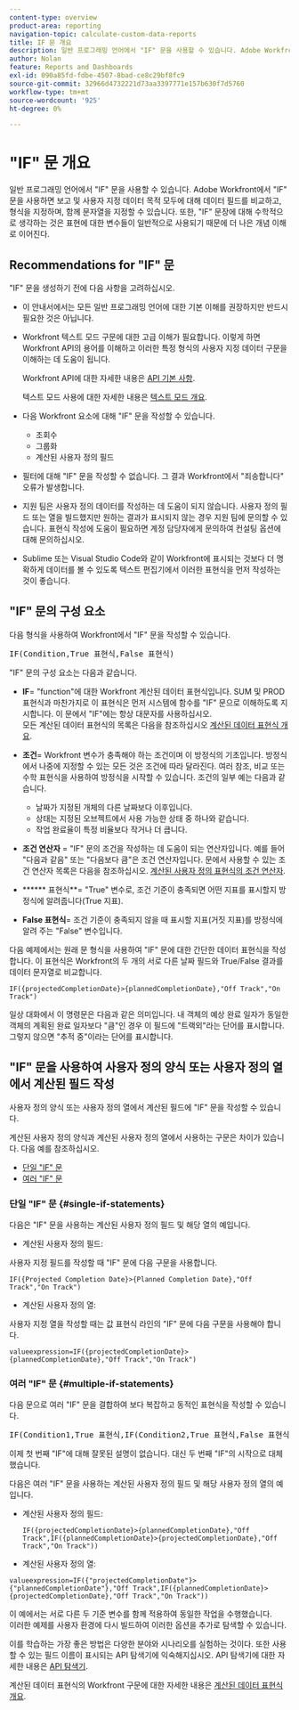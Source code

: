 ```yaml
---
content-type: overview
product-area: reporting
navigation-topic: calculate-custom-data-reports
title: IF 문 개요
description: 일반 프로그래밍 언어에서 "IF" 문을 사용할 수 있습니다. Adobe Workfront에서 "IF" 문을 사용하면 보고 및 사용자 지정 데이터 목적 모두에 대해 데이터 필드를 비교하고, 형식을 지정하며, 함께 문자열을 지정할 수 있습니다. 또한, "IF" 문장에 대해 수학적으로 생각하는 것은 표현에 대한 변수들이 일반적으로 사용되기 때문에 더 나은 개념 이해로 이어진다.
author: Nolan
feature: Reports and Dashboards
exl-id: 090a85fd-fdbe-4507-8bad-ce8c29bf8fc9
source-git-commit: 32966d4732221d73aa3397771e157b630f7d5760
workflow-type: tm+mt
source-wordcount: '925'
ht-degree: 0%

---
```


# &quot;IF&quot; 문 개요

일반 프로그래밍 언어에서 &quot;IF&quot; 문을 사용할 수 있습니다. Adobe Workfront에서 &quot;IF&quot; 문을 사용하면 보고 및 사용자 지정 데이터 목적 모두에 대해 데이터 필드를 비교하고, 형식을 지정하며, 함께 문자열을 지정할 수 있습니다. 또한, &quot;IF&quot; 문장에 대해 수학적으로 생각하는 것은 표현에 대한 변수들이 일반적으로 사용되기 때문에 더 나은 개념 이해로 이어진다.

## Recommendations for &quot;IF&quot; 문

&quot;IF&quot; 문을 생성하기 전에 다음 사항을 고려하십시오.

* 이 안내서에서는 모든 일반 프로그래밍 언어에 대한 기본 이해를 권장하지만 반드시 필요한 것은 아닙니다.
* Workfront 텍스트 모드 구문에 대한 고급 이해가 필요합니다. 이렇게 하면 Workfront API의 용어를 이해하고 이러한 특정 형식의 사용자 지정 데이터 구문을 이해하는 데 도움이 됩니다.

  Workfront API에 대한 자세한 내용은 [API 기본 사항](../../../wf-api/general/api-basics.md).

  텍스트 모드 사용에 대한 자세한 내용은 [텍스트 모드 개요](../../../reports-and-dashboards/reports/text-mode/understand-text-mode.md).

* 다음 Workfront 요소에 대해 &quot;IF&quot; 문을 작성할 수 있습니다.

   * 조회수
   * 그룹화
   * 계산된 사용자 정의 필드

* 필터에 대해 &quot;IF&quot; 문을 작성할 수 없습니다. 그 결과 Workfront에서 &quot;죄송합니다&quot; 오류가 발생합니다.
* 지원 팀은 사용자 정의 데이터를 작성하는 데 도움이 되지 않습니다. 사용자 정의 필드 또는 열을 빌드했지만 원하는 결과가 표시되지 않는 경우 지원 팀에 문의할 수 있습니다. 표현식 작성에 도움이 필요하면 계정 담당자에게 문의하여 컨설팅 옵션에 대해 문의하십시오.
* Sublime 또는 Visual Studio Code와 같이 Workfront에 표시되는 것보다 더 명확하게 데이터를 볼 수 있도록 텍스트 편집기에서 이러한 표현식을 먼저 작성하는 것이 좋습니다.

## &quot;IF&quot; 문의 구성 요소

다음 형식을 사용하여 Workfront에서 &quot;IF&quot; 문을 작성할 수 있습니다.
<pre>IF(Condition,True 표현식,False 표현식)</pre>"IF" 문의 구성 요소는 다음과 같습니다.

* **IF**= &quot;function&quot;에 대한 Workfront 계산된 데이터 표현식입니다. SUM 및 PROD 표현식과 마찬가지로 이 표현식은 먼저 시스템에 함수를 &quot;IF&quot; 문으로 이해하도록 지시합니다. 이 문에서 &quot;IF&quot;에는 항상 대문자를 사용하십시오.\
  모든 계산된 데이터 표현식의 목록은 다음을 참조하십시오 [계산된 데이터 표현식 개요](../../../reports-and-dashboards/reports/calc-cstm-data-reports/calculated-data-expressions.md).

* **조건**= Workfront 변수가 충족해야 하는 조건이며 이 방정식의 기초입니다. 방정식에서 나중에 지정할 수 있는 모든 것은 조건에 따라 달라진다. 여러 참조, 비교 또는 수학 표현식을 사용하여 방정식을 시작할 수 있습니다. 조건의 일부 예는 다음과 같습니다.

   * 날짜가 지정된 개체의 다른 날짜보다 이후입니다.
   * 상태는 지정된 오브젝트에서 사용 가능한 상태 중 하나와 같습니다.
   * 작업 완료율이 특정 비율보다 작거나 더 큽니다.

* **조건 연산자** = &quot;IF&quot; 문의 조건을 작성하는 데 도움이 되는 연산자입니다. 예를 들어 &quot;다음과 같음&quot; 또는 &quot;다음보다 큼&quot;은 조건 연산자입니다. 문에서 사용할 수 있는 조건 연산자 목록은 다음을 참조하십시오. [계산된 사용자 정의 표현식의 조건 연산자](../../../reports-and-dashboards/reports/calc-cstm-data-reports/condition-operators-calculated-custom-expressions.md).

* ****** 표현식**= &quot;True&quot; 변수로, 조건 기준이 충족되면 어떤 지표를 표시할지 방정식에 알려줍니다(True 지표).

* **False 표현식**= 조건 기준이 충족되지 않을 때 표시할 지표(거짓 지표)를 방정식에 알려 주는 &quot;False&quot; 변수입니다.

다음 예제에서는 원래 문 형식을 사용하여 &quot;IF&quot; 문에 대한 간단한 데이터 표현식을 작성합니다. 이 표현식은 Workfront의 두 개의 서로 다른 날짜 필드와 True/False 결과를 데이터 문자열로 비교합니다.

```
IF({projectedCompletionDate}>{plannedCompletionDate},"Off Track","On Track")
```

일상 대화에서 이 명령문은 다음과 같은 의미입니다. 내 객체의 예상 완료 일자가 동일한 객체의 계획된 완료 일자보다 &quot;큼&quot;인 경우 이 필드에 &quot;트랙외&quot;라는 단어를 표시합니다. 그렇지 않으면 &quot;추적 중&quot;이라는 단어를 표시합니다.

## &quot;IF&quot; 문을 사용하여 사용자 정의 양식 또는 사용자 정의 열에서 계산된 필드 작성

사용자 정의 양식 또는 사용자 정의 열에서 계산된 필드에 &quot;IF&quot; 문을 작성할 수 있습니다.

계산된 사용자 정의 양식과 계산된 사용자 정의 열에서 사용하는 구문은 차이가 있습니다. 다음 예를 참조하십시오.

* [단일 &quot;IF&quot; 문](#single-if-statements)
* [여러 &quot;IF&quot; 문](#multiple-if-statements)

### 단일 &quot;IF&quot; 문 {#single-if-statements}

다음은 &quot;IF&quot; 문을 사용하는 계산된 사용자 정의 필드 및 해당 열의 예입니다.

* 계산된 사용자 정의 필드:

사용자 지정 필드를 작성할 때 &quot;IF&quot; 문에 다음 구문을 사용합니다.

```
IF({Projected Completion Date}>{Planned Completion Date},"Off Track","On Track")
```

* 계산된 사용자 정의 열:

사용자 지정 열을 작성할 때는 값 표현식 라인의 &quot;IF&quot; 문에 다음 구문을 사용해야 합니다.

```
valueexpression=IF({projectedCompletionDate}>{plannedCompletionDate},"Off Track","On Track")
```

### 여러 &quot;IF&quot; 문 {#multiple-if-statements}

다음 문으로 여러 &quot;IF&quot; 문을 결합하여 보다 복잡하고 동적인 표현식을 작성할 수 있습니다.

<pre>IF(Condition1,True 표현식,IF(Condition2,True 표현식,False 표현식))</pre>이제 첫 번째 "IF"에 대해 잘못된 설명이 없습니다. 대신 두 번째 "IF"의 시작으로 대체했습니다.

다음은 여러 &quot;IF&quot; 문을 사용하는 계산된 사용자 정의 필드 및 해당 사용자 정의 열의 예입니다.

* 계산된 사용자 정의 필드:

  ```
  IF({projectedCompletionDate}>{plannedCompletionDate},"Off Track",IF({plannedCompletionDate}>{projectedCompletionDate},"Off Track","On Track"))
  ```

* 계산된 사용자 정의 열:

```
valueexpression=IF({"projectedCompletionDate"}>{"plannedCompletionDate"},"Off Track",IF({plannedCompletionDate}>{projectedCompletionDate},"Off Track","On Track"))
```

이 예에서는 서로 다른 두 기준 변수를 함께 적용하여 동일한 작업을 수행했습니다.\
이러한 예제를 사용자 환경에 다시 빌드하여 이러한 옵션을 추가로 탐색할 수 있습니다.

이를 학습하는 가장 좋은 방법은 다양한 분야와 시나리오를 실험하는 것이다. 또한 사용할 수 있는 필드 이름이 표시되는 API 탐색기에 익숙해지십시오. API 탐색기에 대한 자세한 내용은 [API 탐색기](../../../wf-api/general/api-explorer.md).

계산된 데이터 표현식의 Workfront 구문에 대한 자세한 내용은 [계산된 데이터 표현식 개요](../../../reports-and-dashboards/reports/calc-cstm-data-reports/calculated-data-expressions.md).
